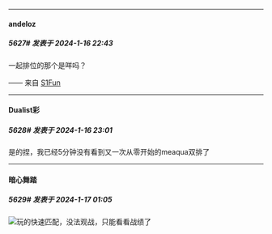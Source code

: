 
*****

####  andeloz  
##### 5627#       发表于 2024-1-16 22:43

一起排位的那个是咩吗？

—— 来自 [S1Fun](https://s1fun.koalcat.com)


*****

####  Dualist彩  
##### 5628#       发表于 2024-1-16 23:01

是的捏，我已经5分钟没有看到又一次从零开始的meaqua双排了


*****

####  暗心舞踏  
##### 5629#       发表于 2024-1-17 01:05

<img src="https://static.saraba1st.com/image/smiley/face2017/067.png" referrerpolicy="no-referrer">玩的快速匹配，没法观战，只能看看战绩了

